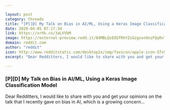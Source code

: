 ```yaml
---

layout: post
category: threads
title: "[P][D] My Talk on Bias in AI/ML, Using a Keras Image Classification Model"
date: 2020-04-05 07:17:34
link: https://vrhk.co/3aLVVbM
image: https://external-preview.redd.it/84MBLQsEO2FRhYZsGzgxxn9nzFQyRvT8Oc1XvyELUII.jpg?width=480&height=251.308900524&auto=webp&crop=480:251.308900524,smart&s=5cd85a31de60c57f736a533683ef86eda7d2f3d4
domain: reddit.com
author: "reddit"
icon: http://www.redditstatic.com/desktop2x/img/favicon/apple-icon-57x57.png
excerpt: "Dear Redditters, I would like to share with you and get your opinions on the talk that I recently gave on bias in AI, which is a growing concern..."

---
```


### [P][D] My Talk on Bias in AI/ML, Using a Keras Image Classification Model

Dear Redditters, I would like to share with you and get your opinions on the talk that I recently gave on bias in AI, which is a growing concern...